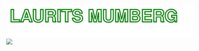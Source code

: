 <img src="./rainbow-name.svg">
<img src="./fly-in-text.svg">
<a href="https://steamcommunity.com/sharedfiles/filedetails/?id=1335473896" alt="Poelsemix Steam Workshop">
        <img src="https://img.shields.io/steam/subscriptions/1335473896?label=Poelsemix&logo=Steam" /></a>
